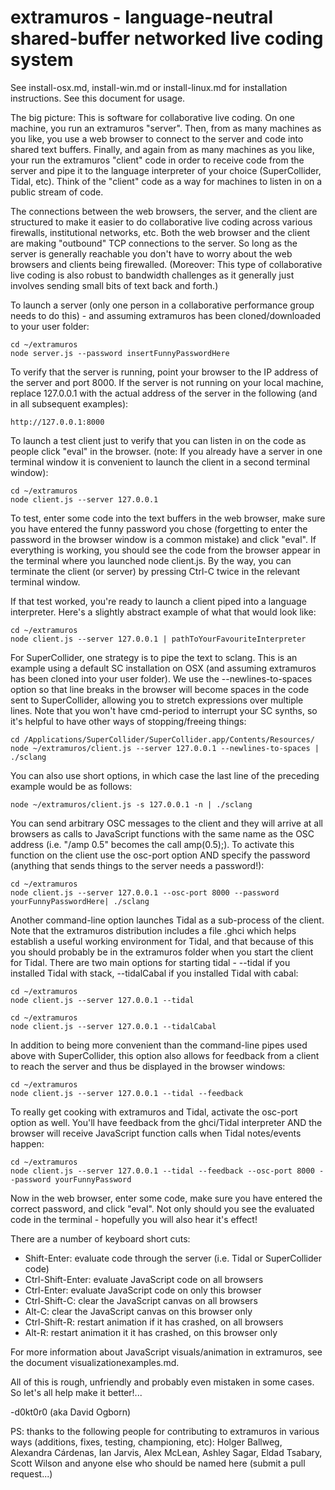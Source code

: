 extramuros - language-neutral shared-buffer networked live coding system
==========

See install-osx.md, install-win.md or install-linux.md for installation instructions.  See this document for usage.

The big picture: This is software for collaborative live coding.  On one machine, you run an extramuros "server".  Then, from as many machines as you like, you use a web browser to connect to the server and code into shared text buffers.  Finally, and again from as many machines as you like, your run the extramuros "client" code in order to receive code from the server and pipe it to the language interpreter of your choice (SuperCollider, Tidal, etc).  Think of the "client" code as a way for machines to listen in on a public stream of code.

The connections between the web browsers, the server, and the client are structured to make it easier to do collaborative live coding across various firewalls, institutional networks, etc.  Both the web browser and the client are making "outbound" TCP connections to the server.  So long as the server is generally reachable you don't have to worry about the web browsers and clients being firewalled.  (Moreover: This type of collaborative live coding is also robust to bandwidth challenges as it generally just involves sending small bits of text back and forth.)   

To launch a server (only one person in a collaborative performance group needs to do this) - and assuming extramuros has been cloned/downloaded to your user folder:
```
cd ~/extramuros
node server.js --password insertFunnyPasswordHere
```

To verify that the server is running, point your browser to the IP address of the server and port 8000.  If the server is not running on your local machine, replace 127.0.0.1 with the actual address of the server in the following (and in all subsequent examples):
```
http://127.0.0.1:8000
```

To launch a test client just to verify that you can listen in on the code as people click "eval" in the browser.  (note: If you already have a server in one terminal window it is convenient to launch the client in a second terminal window):
```
cd ~/extramuros
node client.js --server 127.0.0.1
```

To test, enter some code into the text buffers in the web browser, make sure you have entered the funny password you chose (forgetting to enter the password in the browser window is a common mistake) and click "eval".  If everything is working, you should see the code from the browser appear in the terminal where you launched node client.js.  By the way, you can terminate the client (or server) by pressing Ctrl-C twice in the relevant terminal window.

If that test worked, you're ready to launch a client piped into a language interpreter.  Here's a slightly abstract example of what that would look like:
```
cd ~/extramuros
node client.js --server 127.0.0.1 | pathToYourFavouriteInterpreter
```

For SuperCollider, one strategy is to pipe the text to sclang.  This is an example using a default SC installation on OSX (and assuming extramuros has been cloned into your user folder).  We use the --newlines-to-spaces option so that line breaks in the browser will become spaces in the code sent to SuperCollider, allowing you to stretch expressions over multiple lines.  Note that you won't have cmd-period to interrupt your SC synths, so it's helpful to have other ways of stopping/freeing things:
```
cd /Applications/SuperCollider/SuperCollider.app/Contents/Resources/
node ~/extramuros/client.js --server 127.0.0.1 --newlines-to-spaces | ./sclang
```

You can also use short options, in which case the last line of the preceding example would be as follows:
```
node ~/extramuros/client.js -s 127.0.0.1 -n | ./sclang
```

You can send arbitrary OSC messages to the client and they will arrive at all browsers as calls to JavaScript functions with the same name as the OSC address (i.e. "/amp 0.5" becomes the call amp(0.5);). To activate this function on the client use the osc-port option AND specify the password (anything that sends things to the server needs a password!):
```
cd ~/extramuros
node client.js --server 127.0.0.1 --osc-port 8000 --password yourFunnyPasswordHere| ./sclang
```

Another command-line option launches Tidal as a sub-process of the client.  Note that the extramuros distribution includes a file .ghci which helps establish a useful working environment for Tidal, and that because of this you should probably be in the extramuros folder when you start the client for Tidal. There are two main options for starting tidal - --tidal if you installed Tidal with stack, --tidalCabal if you installed Tidal with cabal:
```
cd ~/extramuros
node client.js --server 127.0.0.1 --tidal
```

```
cd ~/extramuros
node client.js --server 127.0.0.1 --tidalCabal
```

In addition to being more convenient than the command-line pipes used above with SuperCollider, this option also allows for feedback from a client to reach the server and thus be displayed in the browser windows:
```
cd ~/extramuros
node client.js --server 127.0.0.1 --tidal --feedback
```

To really get cooking with extramuros and Tidal, activate the osc-port option as well.  You'll have feedback from the ghci/Tidal interpreter AND the browser will receive JavaScript function calls when Tidal notes/events happen:
```
cd ~/extramuros
node client.js --server 127.0.0.1 --tidal --feedback --osc-port 8000 --password yourFunnyPassword
```

Now in the web browser, enter some code, make sure you have entered the correct password, and click "eval".  Not only should you see the evaluated code in the terminal - hopefully you will also hear it's effect!  

There are a number of keyboard short cuts:
- Shift-Enter: evaluate code through the server (i.e. Tidal or SuperCollider code)
- Ctrl-Shift-Enter: evaluate JavaScript code on all browsers
- Ctrl-Enter: evaluate JavaScript code on only this browser
- Ctrl-Shift-C: clear the JavaScript canvas on all browsers
- Alt-C: clear the JavaScript canvas on this browser only
- Ctrl-Shift-R: restart animation if it has crashed, on all browsers
- Alt-R: restart animation it it has crashed, on this browser only

For more information about JavaScript visuals/animation in extramuros, see the document visualizationexamples.md.

All of this is rough, unfriendly and probably even mistaken in some cases. So let's all help make it better!...

-d0kt0r0 (aka David Ogborn)

PS: thanks to the following people for contributing to extramuros in various ways (additions, fixes, testing, championing, etc): Holger Ballweg, Alexandra Cárdenas, Ian Jarvis, Alex McLean, Ashley Sagar, Eldad Tsabary, Scott Wilson and anyone else who should be named here (submit a pull request...)

